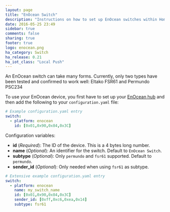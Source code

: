 ```yaml
---
layout: page
title: "EnOcean Switch"
description: "Instructions on how to set up EnOcean switches within Home Assistant."
date: 2016-05-25 23:49
sidebar: true
comments: false
sharing: true
footer: true
logo: enocean.png
ha_category: Switch
ha_release: 0.21
ha_iot_class: "Local Push"
---
```


An EnOcean switch can take many forms. Currently, only two types have been tested and confirmed to work well: Eltako FSR61 and Permundo PSC234

To use your EnOcean device, you first have to set up your [EnOcean hub](/components/enocean/) and then add the following to your `configuration.yaml` file:

```yaml
# Example configuration.yaml entry
switch:
  - platform: enocean
    id: [0x01,0x90,0x84,0x3C]
```

Configuration variables:

- **id** (*Required*): The ID of the device. This is a 4 bytes long number.
- **name** (*Optional*): An identifier for the switch. Default to `EnOcean Switch`.
- **subtype** (*Optional*): Only `permundo` and `fsr61` supported. Default to `permundo`.
- **sender_id** (*Optional*): Only needed when using `fsr61` as subtype.

```yaml
# Extensive example configuration.yaml entry
switch:
  - platform: enocean
    name: my_switch_name
    id: [0x01,0x90,0x84,0x3C]
    sender_id: [0xff,0xc6,0xea,0x14]
    subtype: fsr61
```
